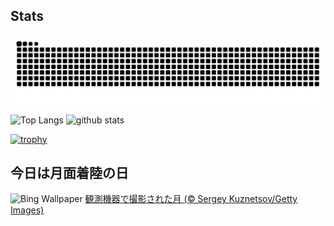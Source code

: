 ## Stats
<picture>
  <source media="(prefers-color-scheme: dark)" srcset="https://raw.githubusercontent.com/ba230t/ba230t/output/github-contribution-grid-snake-dark.svg">
  <source media="(prefers-color-scheme: light)" srcset="https://raw.githubusercontent.com/ba230t/ba230t/output/github-contribution-grid-snake.svg">
  <img alt="github contribution grid snake animation" src="https://raw.githubusercontent.com/ba230t/ba230t/output/github-contribution-grid-snake.svg">
</picture>

<p align="left">
  <img alt="Top Langs" height="150px" src="https://github-readme-stats.vercel.app/api/top-langs/?username=ba230t&layout=compact&theme=transparent" />
  <img alt="github stats" height="150px" src="https://github-readme-stats.vercel.app/api?username=ba230t&theme=transparent" />
</p>

[![trophy](https://github-profile-trophy.vercel.app/?username=ba230t&theme=transparent&column=7)](https://github.com/ryo-ma/github-profile-trophy)


<!-- Bing Wallpaper Start -->
## 今日は月面着陸の日
![Bing Wallpaper](https://www.bing.com/th?id=OHR.BigMoon_JA-JP3459565714_1920x1080.jpg&rf=LaDigue_1920x1080.jpg&pid=hp)
[観測機器で撮影された月 (© Sergey Kuznetsov/Getty Images)](https://www.bing.com/search?q=%E6%9C%88%E9%9D%A2%E7%9D%80%E9%99%B8%E3%81%AE%E6%97%A5&form=hpcapt&filters=HpDate%3a%2220250719_1500%22)
<!-- Bing Wallpaper End -->
